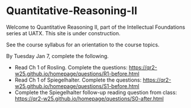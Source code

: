 # Quantitative-Reasoning-II

Welcome to Quantitative Reasoning II, part of the Intellectual Foundations series at UATX. This site is under construction.

See the course syllabus for an orientation to the course topics. 

By Tuesday Jan 7, complete the following. 
- Read Ch 1 of Rosling. Complete the questions: https://qr2-w25.github.io/homepage/questions/R1-before.html
- Read Ch 1 of Spiegelhalter. Complete the questions: https://qr2-w25.github.io/homepage/questions/S1-before.html
- Complete the Spiegelhalter follow-up reading question from class: https://qr2-w25.github.io/homepage/questions/S0-after.html
